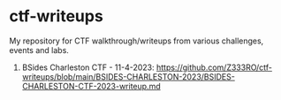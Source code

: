 # ctf-writeups
My repository for CTF walkthrough/writeups from various challenges, events and labs. 

1. BSides Charleston CTF - 11-4-2023: https://github.com/Z333RO/ctf-writeups/blob/main/BSIDES-CHARLESTON-2023/BSIDES-CHARLESTON-CTF-2023-writeup.md
